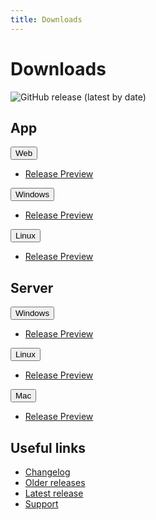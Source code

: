 ```yaml
---
title: Downloads
---
```


# Downloads

![GitHub release (latest by date)](https://img.shields.io/github/v/release/LinwoodCloud/Flow?style=for-the-badge)

## App

<div className="row margin-bottom--lg">
<div className="dropdown dropdown--hoverable">
  <button className="button button--outline button--primary">Web</button>
  <ul className="dropdown__menu">
    <li>
      <a className="dropdown__link" href="https://flow.linwood.dev">
        Release
      </a>
      <a className="dropdown__link" href="https://preview.flow.linwood.dev">
        Preview
      </a>
    </li>
  </ul>
</div>
<div className="dropdown dropdown--hoverable">
  <button className="button button--outline button--info">Windows</button>
  <ul className="dropdown__menu">
    <li>
      <a className="dropdown__link" href="https://github.com/LinwoodCloud/Flow/releases/download/release/windows.zip">
        Release
      </a>
      <a className="dropdown__link" href="https://github.com/LinwoodCloud/Flow/releases/download/preview/windows.zip">
        Preview
      </a>
    </li>
  </ul>
</div>
<div className="dropdown dropdown--hoverable">
  <button className="button button--outline button--info">Linux</button>
  <ul className="dropdown__menu">
    <li>
      <a className="dropdown__link" href="https://github.com/LinwoodCloud/Flow/releases/download/release/linux.zip">
        Release
      </a>
      <a className="dropdown__link" href="https://github.com/LinwoodCloud/Flow/releases/download/preview/linux.zip">
        Preview
      </a>
    </li>
  </ul>
</div>
</div>

## Server

<div className="row margin-bottom--lg">
<div className="dropdown dropdown--hoverable">
  <button className="button button--outline button--danger">Windows</button>
  <ul className="dropdown__menu">
    <li>
      <a className="dropdown__link" href="https://github.com/LinwoodCloud/Flow/releases/download/release/server-windows.exe">
        Release
      </a>
      <a className="dropdown__link" href="https://github.com/LinwoodCloud/Flow/releases/download/preview/server-windows.exe">
        Preview
      </a>
    </li>
  </ul>
</div>
<div className="dropdown dropdown--hoverable">
  <button className="button button--outline button--danger">Linux</button>
  <ul className="dropdown__menu">
    <li>
      <a className="dropdown__link" href="https://github.com/LinwoodCloud/Flow/releases/download/release/server-linux">
        Release
      </a>
      <a className="dropdown__link" href="https://github.com/LinwoodCloud/Flow/releases/download/preview/server-linux">
        Preview
      </a>
    </li>
  </ul>
</div>
<div className="dropdown dropdown--hoverable">
  <button className="button button--outline button--danger">Mac</button>
  <ul className="dropdown__menu">
    <li>
      <a className="dropdown__link" href="https://github.com/LinwoodCloud/Flow/releases/download/release/server-mac">
        Release
      </a>
      <a className="dropdown__link" href="https://github.com/LinwoodCloud/Flow/releases/download/preview/server-mac">
        Preview
      </a>
    </li>
  </ul>
</div>
</div>

## Useful links

- [Changelog](changelog)
- [Older releases](https://github.com/LinwoodCloud/Flow/releases)
- [Latest release](https://github.com/LinwoodCloud/Flow/releases/latest)
- [Support](https://discord.linwood.dev)